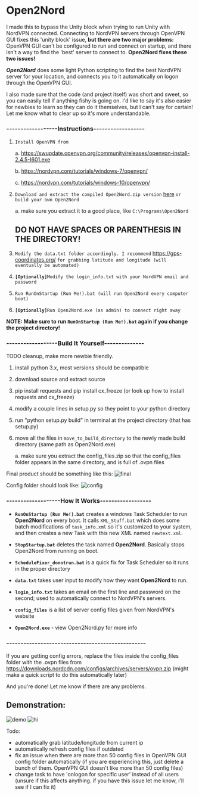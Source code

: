 # Open2Nord
I made this to bypass the Unity block when trying to run Unity with NordVPN connected. Connecting to NordVPN servers through OpenVPN GUI fixes this 'unity block' issue, **but there are two major problems:** OpenVPN GUI can't be configured to run and connect on startup, and there isn't a way to find the 'best' server to connect to.
**Open2Nord fixes these two issues!**

***Open2Nord*** does some light Python scripting to find the best NordVPN server for your location, and connects you to it automatically on logon through the OpenVPN GUI.

I also made sure that the code (and project itself) was short and sweet, so you can easily tell if anything fishy is going on. I'd like to say it's also easier for newbies to learn so they can do it themselves, but I can't say for certain! Let me know what to clear up so it's more understandable.


### ------------------Instructions------------------
1. `Install OpenVPN from` 

      a. https://swupdate.openvpn.org/community/releases/openvpn-install-2.4.5-I601.exe  
  
      b. https://nordvpn.com/tutorials/windows-7/openvpn/
  
      c. https://nordvpn.com/tutorials/windows-10/openvpn/
      
2. `Download and extract the compiled Open2Nord.zip version` [here](https://github.com/Porocyonak/Open2Nord/releases) `or build your own Open2Nord`

      a. make sure you extract it to a good place, like `C:\Programs\Open2Nord` 
      ## **DO NOT HAVE SPACES OR PARENTHESIS IN THE DIRECTORY!**

3. `Modify the data.txt folder accordingly. I recommend` https://gps-coordinates.org/ `for grabbing latitude and longitude (will eventually be automated)`
4. **`[Optionally]`**`Modify the login_info.txt with your NordVPN email and password`
5. `Run RunOnStartup (Run Me!).bat (will run Open2Nord every computer boot)`
6. **`[Optionally]`**`Run Open2Nord.exe (as admin) to connect right away`

**NOTE: Make sure to run `RunOnStartup (Run Me!).bat` again if you change the project directory!**

### ------------------Build It Yourself--------------
TODO cleanup, make more newbie friendly. 
1. install python 3.x, most versions should be compatible
2. download source and extract source
3. pip install requests and pip install cx_freeze (or look up how to install requests and cx_freeze)
4. modify a couple lines in setup.py so they point to your python directory
5. run "python setup.py build" in terminal at the project directory (that has setup.py)
6. move all the files in `move_to_build_directory` to the newly made build directory (same path as Open2Nord.exe)
      
      a. make sure you extract the config_files.zip so that the config_files folder appears in the same directory, and is full of .ovpn files
      
Final product should be something like this: ![final](https://i.imgur.com/sBimI6u.jpg)

Config folder should look like: ![config](https://i.imgur.com/UZKaa5p.png)

### -------------------How It Works------------------
* **`RunOnStartup (Run Me!).bat`** creates a windows Task Scheduler to run **Open2Nord** on every boot. It calls `XML_Stuff.bat` which does some batch modifications of `task_info.xml` so it's customized to your system, and then creates a new Task with this new XML named `newtext.xml`.

* **`StopStartup.bat`** deletes the task named **Open2Nord**. Basically stops Open2Nord from running on boot.

* **`ScheduleFixer_donotrun.bat`** is a quick fix for Task Scheduler so it runs in the proper directory

* **`data.txt`** takes user input to modify how they want **Open2Nord** to run.

* **`login_info.txt`** takes an email on the first line and password on the second; used to automatically connect to NordVPN's servers.

* **`config_files`** is a list of server config files given from NordVPN's website

* **`Open2Nord.exe`** - view Open2Nord.py for more info
### -------------------------------------------------

If you are getting config errors, replace the files inside the config_files folder with the .ovpn files from https://downloads.nordcdn.com/configs/archives/servers/ovpn.zip (might make a quick script to do this automatically later)

And you're done! Let me know if there are any problems.

## Demonstration:
![demo](https://i.imgur.com/YafoZ3a.gif)
![hi](https://i.imgur.com/OpULrTR.png)

Todo:
* automatically grab latitude/longitude from current ip
* automatically refresh config files if outdated
* fix an issue when there are more than 50 config files in OpenVPN GUI config folder automatically (if you are experiencing this, just delete a bunch of them. OpenVPN GUI doesn't like more than 50 config files)
* change task to have 'onlogon for specific user' instead of all users (unsure if this affects anything. if you have this issue let me know, i'll see if I can fix it)
